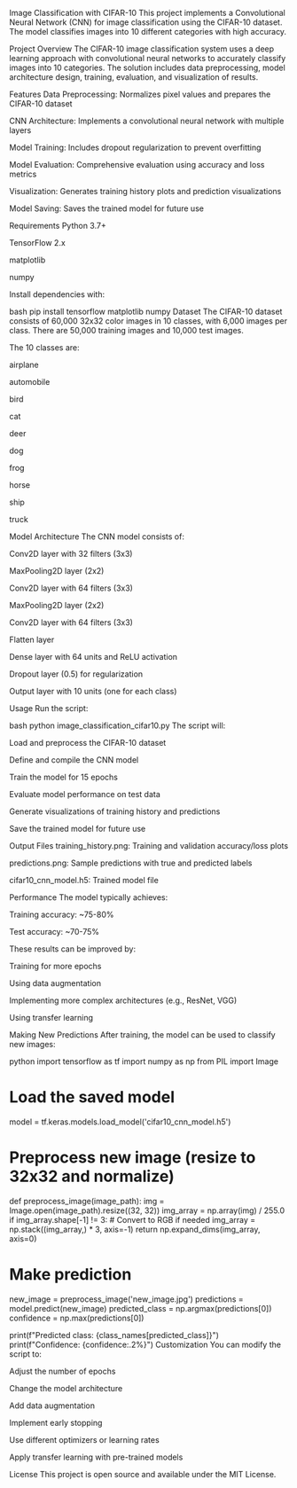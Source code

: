 Image Classification with CIFAR-10
This project implements a Convolutional Neural Network (CNN) for image classification using the CIFAR-10 dataset. The model classifies images into 10 different categories with high accuracy.

Project Overview
The CIFAR-10 image classification system uses a deep learning approach with convolutional neural networks to accurately classify images into 10 categories. The solution includes data preprocessing, model architecture design, training, evaluation, and visualization of results.

Features
Data Preprocessing: Normalizes pixel values and prepares the CIFAR-10 dataset

CNN Architecture: Implements a convolutional neural network with multiple layers

Model Training: Includes dropout regularization to prevent overfitting

Model Evaluation: Comprehensive evaluation using accuracy and loss metrics

Visualization: Generates training history plots and prediction visualizations

Model Saving: Saves the trained model for future use

Requirements
Python 3.7+

TensorFlow 2.x

matplotlib

numpy

Install dependencies with:

bash
pip install tensorflow matplotlib numpy
Dataset
The CIFAR-10 dataset consists of 60,000 32x32 color images in 10 classes, with 6,000 images per class. There are 50,000 training images and 10,000 test images.

The 10 classes are:

airplane

automobile

bird

cat

deer

dog

frog

horse

ship

truck

Model Architecture
The CNN model consists of:

Conv2D layer with 32 filters (3x3)

MaxPooling2D layer (2x2)

Conv2D layer with 64 filters (3x3)

MaxPooling2D layer (2x2)

Conv2D layer with 64 filters (3x3)

Flatten layer

Dense layer with 64 units and ReLU activation

Dropout layer (0.5) for regularization

Output layer with 10 units (one for each class)

Usage
Run the script:

bash
python image_classification_cifar10.py
The script will:

Load and preprocess the CIFAR-10 dataset

Define and compile the CNN model

Train the model for 15 epochs

Evaluate model performance on test data

Generate visualizations of training history and predictions

Save the trained model for future use

Output Files
training_history.png: Training and validation accuracy/loss plots

predictions.png: Sample predictions with true and predicted labels

cifar10_cnn_model.h5: Trained model file

Performance
The model typically achieves:

Training accuracy: ~75-80%

Test accuracy: ~70-75%

These results can be improved by:

Training for more epochs

Using data augmentation

Implementing more complex architectures (e.g., ResNet, VGG)

Using transfer learning

Making New Predictions
After training, the model can be used to classify new images:

python
import tensorflow as tf
import numpy as np
from PIL import Image

# Load the saved model
model = tf.keras.models.load_model('cifar10_cnn_model.h5')

# Preprocess new image (resize to 32x32 and normalize)
def preprocess_image(image_path):
    img = Image.open(image_path).resize((32, 32))
    img_array = np.array(img) / 255.0
    if img_array.shape[-1] != 3:  # Convert to RGB if needed
        img_array = np.stack((img_array,) * 3, axis=-1)
    return np.expand_dims(img_array, axis=0)

# Make prediction
new_image = preprocess_image('new_image.jpg')
predictions = model.predict(new_image)
predicted_class = np.argmax(predictions[0])
confidence = np.max(predictions[0])

print(f"Predicted class: {class_names[predicted_class]}")
print(f"Confidence: {confidence:.2%}")
Customization
You can modify the script to:

Adjust the number of epochs

Change the model architecture

Add data augmentation

Implement early stopping

Use different optimizers or learning rates

Apply transfer learning with pre-trained models

License
This project is open source and available under the MIT License.
